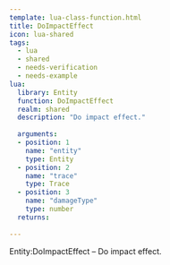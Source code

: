 ```yaml
---
template: lua-class-function.html
title: DoImpactEffect
icon: lua-shared
tags:
  - lua
  - shared
  - needs-verification
  - needs-example
lua:
  library: Entity
  function: DoImpactEffect
  realm: shared
  description: "Do impact effect."
  
  arguments:
  - position: 1
    name: "entity"
    type: Entity
  - position: 2
    name: "trace"
    type: Trace
  - position: 3
    name: "damageType"
    type: number
  returns:
    
---
```


<div class="lua__search__keywords">
Entity:DoImpactEffect &#x2013; Do impact effect.
</div>
